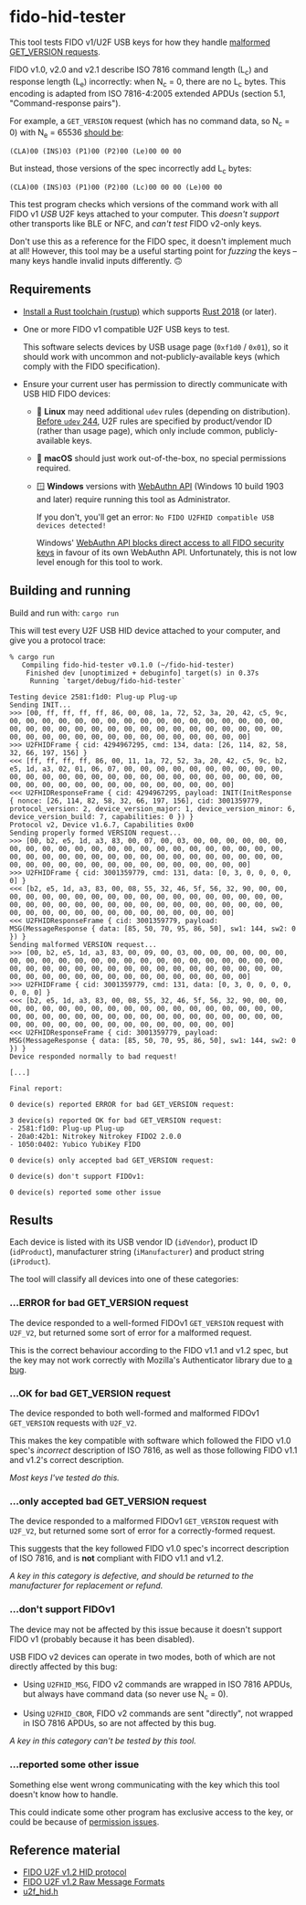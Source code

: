 # fido-hid-tester

This tool tests FIDO v1/U2F USB keys for how they handle [malformed GET_VERSION requests](https://github.com/mozilla/authenticator-rs/issues/190).

FIDO v1.0, v2.0 and v2.1 describe ISO 7816 command length (L<sub>c</sub>) and response length (L<sub>e</sub>) incorrectly: when N<sub>c</sub> = 0, there are no L<sub>c</sub> bytes. This encoding is adapted from ISO 7816-4:2005 extended APDUs (section 5.1, "Command-response pairs").

For example, a `GET_VERSION` request (which has no command data, so N<sub>c</sub> = 0) with N<sub>e</sub> = 65536 [should be](https://fidoalliance.org/specs/fido-u2f-v1.2-ps-20170411/fido-u2f-raw-message-formats-v1.2-ps-20170411.html#getversion-request-and-response---u2f_version):

`(CLA)00 (INS)03 (P1)00 (P2)00 (Le)00 00 00`

But instead, those versions of the spec incorrectly add L<sub>c</sub> bytes:

`(CLA)00 (INS)03 (P1)00 (P2)00 (Lc)00 00 00 (Le)00 00`

This test program checks which versions of the command work with all FIDO v1 *USB* U2F keys attached to your computer.  This *doesn't support* other transports like BLE or NFC, and *can't test* FIDO v2-only keys.

Don't use this as a reference for the FIDO spec, it doesn't implement much at all!  However, this tool may be a useful starting point for *fuzzing* the keys – many keys handle invalid inputs differently. 🙃

## Requirements

* [Install a Rust toolchain (rustup)][rustup] which supports [Rust 2018][rust18] (or later).

* One or more FIDO v1 compatible U2F USB keys to test.

  This software selects devices by USB usage page (`0xf1d0` / `0x01`), so it should work with uncommon and not-publicly-available keys (which comply with the FIDO specification).

* Ensure your current user has permission to directly communicate with USB HID FIDO devices:

  * 🐧 **Linux** may need additional `udev` rules (depending on distribution). [Before `udev` 244][udev], U2F rules are specified by product/vendor ID (rather than usage page), which only include common, publicly-available keys.

  * 🍏 **macOS** should just work out-of-the-box, no special permissions required.

  * 🪟 **Windows** versions with [WebAuthn API][win10] (Windows 10 build 1903 and later) require running this tool as Administrator.

    If you don't, you'll get an error: `No FIDO U2FHID compatible USB devices detected!`

    Windows' [WebAuthn API blocks direct access to all FIDO security keys][win10] in favour of its own WebAuthn API. Unfortunately, this is not low level enough for this tool to work.

[rustup]: https://www.rust-lang.org/tools/install
[rust18]: https://doc.rust-lang.org/edition-guide/rust-2018/index.html
[udev]: https://github.com/systemd/systemd/pull/13357
[win10]: https://docs.microsoft.com/en-us/windows/security/identity-protection/hello-for-business/webauthn-apis

## Building and running

Build and run with: `cargo run`

This will test every U2F USB HID device attached to your computer, and give you a protocol trace:

```
% cargo run
   Compiling fido-hid-tester v0.1.0 (~/fido-hid-tester)
    Finished dev [unoptimized + debuginfo] target(s) in 0.37s
     Running `target/debug/fido-hid-tester`

Testing device 2581:f1d0: Plug-up Plug-up
Sending INIT...
>>> [00, ff, ff, ff, ff, 86, 00, 08, 1a, 72, 52, 3a, 20, 42, c5, 9c, 00, 00, 00, 00, 00, 00, 00, 00, 00, 00, 00, 00, 00, 00, 00, 00, 00, 00, 00, 00, 00, 00, 00, 00, 00, 00, 00, 00, 00, 00, 00, 00, 00, 00, 00, 00, 00, 00, 00, 00, 00, 00, 00, 00, 00, 00, 00, 00, 00]
>>> U2FHIDFrame { cid: 4294967295, cmd: 134, data: [26, 114, 82, 58, 32, 66, 197, 156] }
<<< [ff, ff, ff, ff, 86, 00, 11, 1a, 72, 52, 3a, 20, 42, c5, 9c, b2, e5, 1d, a3, 02, 01, 06, 07, 00, 00, 00, 00, 00, 00, 00, 00, 00, 00, 00, 00, 00, 00, 00, 00, 00, 00, 00, 00, 00, 00, 00, 00, 00, 00, 00, 00, 00, 00, 00, 00, 00, 00, 00, 00, 00, 00, 00, 00, 00]
<<< U2FHIDResponseFrame { cid: 4294967295, payload: INIT(InitResponse { nonce: [26, 114, 82, 58, 32, 66, 197, 156], cid: 3001359779, protocol_version: 2, device_version_major: 1, device_version_minor: 6, device_version_build: 7, capabilities: 0 }) }
Protocol v2, Device v1.6.7, Capabilities 0x00
Sending properly formed VERSION request...
>>> [00, b2, e5, 1d, a3, 83, 00, 07, 00, 03, 00, 00, 00, 00, 00, 00, 00, 00, 00, 00, 00, 00, 00, 00, 00, 00, 00, 00, 00, 00, 00, 00, 00, 00, 00, 00, 00, 00, 00, 00, 00, 00, 00, 00, 00, 00, 00, 00, 00, 00, 00, 00, 00, 00, 00, 00, 00, 00, 00, 00, 00, 00, 00, 00, 00]
>>> U2FHIDFrame { cid: 3001359779, cmd: 131, data: [0, 3, 0, 0, 0, 0, 0] }
<<< [b2, e5, 1d, a3, 83, 00, 08, 55, 32, 46, 5f, 56, 32, 90, 00, 00, 00, 00, 00, 00, 00, 00, 00, 00, 00, 00, 00, 00, 00, 00, 00, 00, 00, 00, 00, 00, 00, 00, 00, 00, 00, 00, 00, 00, 00, 00, 00, 00, 00, 00, 00, 00, 00, 00, 00, 00, 00, 00, 00, 00, 00, 00, 00, 00]
<<< U2FHIDResponseFrame { cid: 3001359779, payload: MSG(MessageResponse { data: [85, 50, 70, 95, 86, 50], sw1: 144, sw2: 0 }) }
Sending malformed VERSION request...
>>> [00, b2, e5, 1d, a3, 83, 00, 09, 00, 03, 00, 00, 00, 00, 00, 00, 00, 00, 00, 00, 00, 00, 00, 00, 00, 00, 00, 00, 00, 00, 00, 00, 00, 00, 00, 00, 00, 00, 00, 00, 00, 00, 00, 00, 00, 00, 00, 00, 00, 00, 00, 00, 00, 00, 00, 00, 00, 00, 00, 00, 00, 00, 00, 00, 00]
>>> U2FHIDFrame { cid: 3001359779, cmd: 131, data: [0, 3, 0, 0, 0, 0, 0, 0, 0] }
<<< [b2, e5, 1d, a3, 83, 00, 08, 55, 32, 46, 5f, 56, 32, 90, 00, 00, 00, 00, 00, 00, 00, 00, 00, 00, 00, 00, 00, 00, 00, 00, 00, 00, 00, 00, 00, 00, 00, 00, 00, 00, 00, 00, 00, 00, 00, 00, 00, 00, 00, 00, 00, 00, 00, 00, 00, 00, 00, 00, 00, 00, 00, 00, 00, 00]
<<< U2FHIDResponseFrame { cid: 3001359779, payload: MSG(MessageResponse { data: [85, 50, 70, 95, 86, 50], sw1: 144, sw2: 0 }) }
Device responded normally to bad request!

[...]

Final report:

0 device(s) reported ERROR for bad GET_VERSION request:

3 device(s) reported OK for bad GET_VERSION request:
- 2581:f1d0: Plug-up Plug-up
- 20a0:42b1: Nitrokey Nitrokey FIDO2 2.0.0
- 1050:0402: Yubico YubiKey FIDO

0 device(s) only accepted bad GET_VERSION request:

0 device(s) don't support FIDOv1:

0 device(s) reported some other issue
```

## Results

Each device is listed with its USB vendor ID (`idVendor`), product ID (`idProduct`), manufacturer string (`iManufacturer`) and product string (`iProduct`).

The tool will classify all devices into one of these categories:

### ...ERROR for bad GET_VERSION request

The device responded to a well-formed FIDOv1 `GET_VERSION` request with `U2F_V2`, but returned some sort of error for a malformed request.

This is the correct behaviour according to the FIDO v1.1 and v1.2 spec, but the key may not work correctly with Mozilla's Authenticator library due to [a bug](https://github.com/mozilla/authenticator-rs/issues/190).

### ...OK for bad GET_VERSION request

The device responded to both well-formed and malformed FIDOv1 `GET_VERSION` requests with `U2F_V2`.

This makes the key compatible with software which followed the FIDO v1.0 spec's *incorrect* description of ISO 7816, as well as those following FIDO v1.1 and v1.2's correct description.

*Most keys I've tested do this.*

### ...only accepted bad GET_VERSION request

The device responded to a malformed FIDOv1 `GET_VERSION` request with `U2F_V2`, but returned some sort of error for a correctly-formed request.

This suggests that the key followed FIDO v1.0 spec's incorrect description of ISO 7816, and is **not** compliant with FIDO v1.1 and v1.2.

*A key in this category is defective, and should be returned to the manufacturer for replacement or refund.*

### ...don't support FIDOv1

The device may not be affected by this issue because it doesn't support FIDO v1 (probably because it has been disabled).

USB FIDO v2 devices can operate in two modes, both of which are not directly affected by this bug:

* Using `U2FHID_MSG`, FIDO v2 commands are wrapped in ISO 7816 APDUs, but always have command data (so never use N<sub>c</sub> = 0).

* Using `U2FHID_CBOR`, FIDO v2 commands are sent "directly", not wrapped in ISO 7816 APDUs, so are not affected by this bug.

*A key in this category can't be tested by this tool.*

### ...reported some other issue

Something else went wrong communicating with the key which this tool doesn't know how to handle.

This could indicate some other program has exclusive access to the key, or could be because of [permission issues](#requirements).

## Reference material

* [FIDO U2F v1.2 HID protocol](https://fidoalliance.org/specs/fido-u2f-v1.2-ps-20170411/fido-u2f-hid-protocol-v1.2-ps-20170411.html)
* [FIDO U2F v1.2 Raw Message Formats](https://fidoalliance.org/specs/fido-u2f-v1.2-ps-20170411/fido-u2f-raw-message-formats-v1.2-ps-20170411.html)
* [u2f_hid.h](https://fidoalliance.org/specs/fido-u2f-v1.2-ps-20170411/inc/u2f_hid.h)

